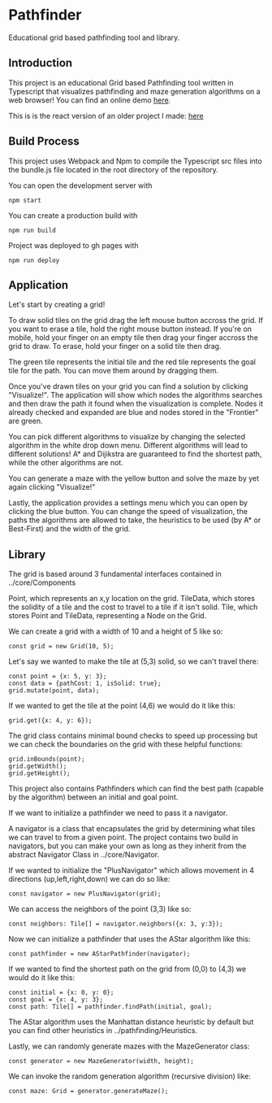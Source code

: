 # Pathfinder

Educational grid based pathfinding tool and library.

## Introduction

This project is an educational Grid based Pathfinding tool written in Typescript that visualizes pathfinding and maze generation algorithms on a web browser! You can find an online demo [here](https://josephprichard.github.io/PathfinderReact).

This is is the react version of an older project I made: [here](https://github.com/JosephPrichard/Pathfinder)

## Build Process

This project uses Webpack and Npm to compile the Typescript src files into the bundle.js file located in the root directory of the repository. 

You can open the development server with
```
npm start
```

You can create a production build with
```
npm run build
```

Project was deployed to gh pages with 
```
npm run deploy
```

## Application

Let's start by creating a grid!

To draw solid tiles on the grid drag the left mouse button accross the grid. If you want to erase a tile, hold the right mouse button instead. 
If you're on mobile, hold your finger on an empty tile then drag your finger accross the grid to draw. To erase, hold your finger on a solid tile then drag.

The green tile represents the initial tile and the red tile represents the goal tile for the path. You can move them around by dragging them.

Once you've drawn tiles on your grid you can find a solution by clicking "Visualize!". The application will show which nodes the algorithms searches and then 
draw the path it found when the visualization is complete. Nodes it already checked and expanded are blue and nodes stored in the "Frontier" are green.

You can pick different algorithms to visualize by changing the selected algorithm in the white drop down menu. Different algorithms will lead to different solutions! A* and Dijikstra are guaranteed to find the shortest path, while the other algorithms are not.

You can generate a maze with the yellow button and solve the maze by yet again clicking "Visualize!"

Lastly, the application provides a settings menu which you can open by clicking the blue button. You can change the speed of visualization, the paths the algorithms are allowed to take, the heuristics to be used (by A* or Best-First) and the width of the grid.

## Library

The grid is based around 3 fundamental interfaces contained in ../core/Components

Point, which represents an x,y location on the grid.
TileData, which stores the solidity of a tile and the cost to travel to a tile if it isn't solid.
Tile, which stores Point and TileData, representing a Node on the Grid.

We can create a grid with a width of 10 and a height of 5 like so:
```
const grid = new Grid(10, 5);
```

Let's say we wanted to make the tile at (5,3) solid, so we can't travel there:
```
const point = {x: 5, y: 3};
const data = {pathCost: 1, isSolid: true};
grid.mutate(point, data);
```

If we wanted to get the tile at the point (4,6) we would do it like this:
```
grid.get({x: 4, y: 6});
```

The grid class contains minimal bound checks to speed up processing but we can check the boundaries on 
the grid with these helpful functions:
```
grid.inBounds(point);
grid.getWidth();
grid.getHeight();
```

This project also contains Pathfinders which can find the best path (capable by the algorithm) between an initial and goal point.

If we want to initialize a pathfinder we need to pass it a navigator.

A navigator is a class that encapsulates the grid by determining what tiles we can travel to from a given point. The project
contains two build in navigators, but you can make your own as long as they inherit from the abstract Navigator Class in ../core/Navigator.

If we wanted to initialize the "PlusNavigator" which allows movement in 4 directions (up,left,right,down) we can do so like:
```
const navigator = new PlusNavigator(grid);
```

We can access the neighbors of the point (3,3) like so:
```
const neighbors: Tile[] = navigator.neighbors({x: 3, y:3});
```

Now we can initialize a pathfinder that uses the AStar algorithm like this:
```
const pathfinder = new AStarPathfinder(navigator);
```

If we wanted to find the shortest path on the grid from (0,0) to (4,3) we would do it like this:
```
const initial = {x: 0, y: 0};
const goal = {x: 4, y: 3};
const path: Tile[] = pathfinder.findPath(initial, goal);
```

The AStar algorithm uses the Manhattan distance heuristic by default but you can find other heuristics in ../pathfinding/Heuristics.

Lastly, we can randomly generate mazes with the MazeGenerator class:
```
const generator = new MazeGenerator(width, height);
```

We can invoke the random generation algorithm (recursive division) like:
```
const maze: Grid = generator.generateMaze();
```
